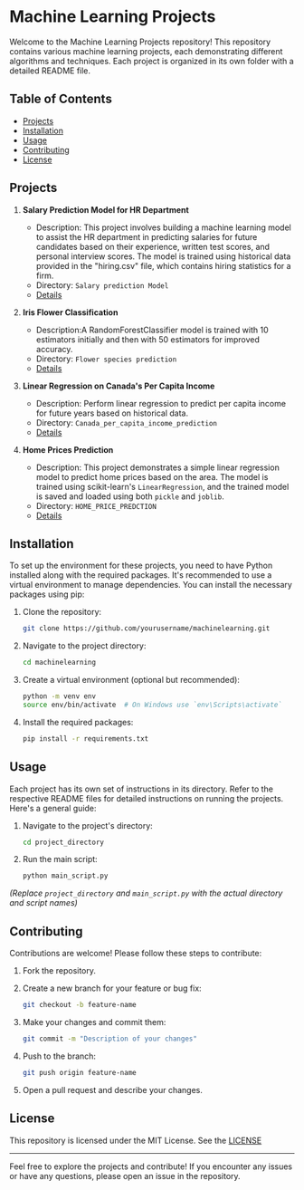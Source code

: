 # Machine Learning Projects

Welcome to the Machine Learning Projects repository! This repository contains various machine learning projects, each demonstrating different algorithms and techniques. Each project is organized in its own folder with a detailed README file.

## Table of Contents

- [Projects](#projects)
- [Installation](#installation)
- [Usage](#usage)
- [Contributing](#contributing)
- [License](#license)

## Projects

1. **Salary Prediction Model for HR Department**     
    - Description: This project involves building a machine learning model to assist the HR department in predicting salaries for future candidates based on their experience, written test scores, and personal interview scores. The model is trained using historical data provided in the "hiring.csv" file, which contains hiring statistics for a firm.     
    - Directory: `Salary prediction Model`    
    - [Details](Salary%20prediction%20Model/README.md)

2. **Iris Flower Classification**
    - Description:A RandomForestClassifier model is trained with 10 estimators initially and then with 50 estimators for improved accuracy.
    - Directory: `Flower species prediction`
    - [Details](Flower%20species%20prediction/README.md)

3. **Linear Regression on Canada's Per Capita Income**
    - Description: Perform linear regression to predict per capita income for future years based on historical data.
    - Directory: `Canada_per_capita_income_prediction`
    - [Details](Canada_per_capita_income_prediction/README.md)

4. **Home Prices Prediction**
   - Description: This project demonstrates a simple linear regression model to predict home prices based on the area. The model is trained using scikit-learn's `LinearRegression`, and the trained model is saved and loaded using both `pickle` and `joblib`.
    - Directory: `HOME_PRICE_PREDCTION`
    - [Details](HOME_PRICE_PREDCTION/README.md)

## Installation

To set up the environment for these projects, you need to have Python installed along with the required packages. It's recommended to use a virtual environment to manage dependencies. You can install the necessary packages using pip:

1. Clone the repository:

    ```bash
    git clone https://github.com/yourusername/machinelearning.git
    ```

2. Navigate to the project directory:

    ```bash
    cd machinelearning
    ```

3. Create a virtual environment (optional but recommended):

    ```bash
    python -m venv env
    source env/bin/activate  # On Windows use `env\Scripts\activate`
    ```

4. Install the required packages:

    ```bash
    pip install -r requirements.txt
    ```

## Usage

Each project has its own set of instructions in its directory. Refer to the respective README files for detailed instructions on running the projects. Here's a general guide:

1. Navigate to the project's directory:

    ```bash
    cd project_directory
    ```

2. Run the main script:

    ```bash
    python main_script.py
    ```

*(Replace `project_directory` and `main_script.py` with the actual directory and script names)*

## Contributing

Contributions are welcome! Please follow these steps to contribute:

1. Fork the repository.
2. Create a new branch for your feature or bug fix:

    ```bash
    git checkout -b feature-name
    ```

3. Make your changes and commit them:

    ```bash
    git commit -m "Description of your changes"
    ```

4. Push to the branch:

    ```bash
    git push origin feature-name
    ```

5. Open a pull request and describe your changes.

## License

This repository is licensed under the MIT License. See the [LICENSE](Lisence)

---

Feel free to explore the projects and contribute! If you encounter any issues or have any questions, please open an issue in the repository.

